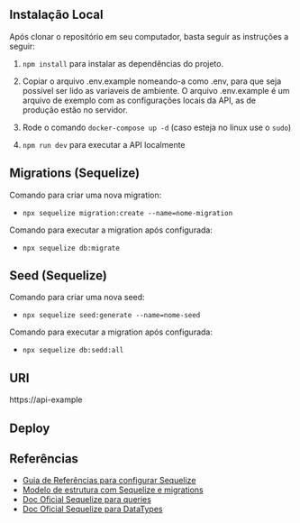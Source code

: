 ## Instalação Local

Após clonar o repositório em seu computador, basta seguir as instruções a seguir:

1. `npm install` para instalar as dependências do projeto.

2. Copiar o arquivo .env.example nomeando-a como .env, para que seja possível ser lido as variaveis de ambiente. O arquivo .env.example é um arquivo de exemplo com as configurações locais da API, as de produção estão no servidor.

3. Rode o comando `docker-compose up -d` (caso esteja no linux use o `sudo`)

4. `npm run dev` para executar a API localmente

## Migrations (Sequelize)

Comando para criar uma nova migration:

- `npx sequelize migration:create --name=nome-migration`

Comando para executar a migration após configurada:

- `npx sequelize db:migrate`

## Seed (Sequelize)

Comando para criar uma nova seed:

- `npx sequelize seed:generate --name=nome-seed`

Comando para executar a migration após configurada:

- `npx sequelize db:sedd:all`

## URI

https://api-example

## Deploy

## Referências

- [Guia de Referências para configurar Sequelize](https://blog.rocketseat.com.br/nodejs-express-sequelize/)
- [Modelo de estrutura com Sequelize e migrations](https://github.com/bezkoder/nodejs-express-sequelize-mysql)
- [Doc Oficial Sequelize para queries](https://sequelize.org/master/manual/model-querying-basics.html)
- [Doc Oficial Sequelize para DataTypes](https://sequelize.org/v5/manual/data-types.html)
